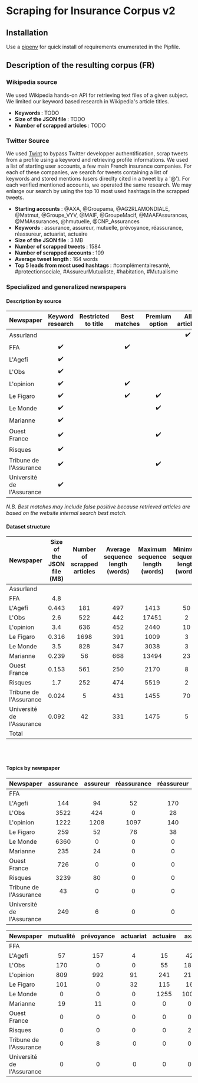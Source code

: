# Scraping for Insurance Corpus v2

## Installation 
Use a [pipenv](https://pipenv.pypa.io/en/latest/) for quick install of requirements enumerated in the Pipfile.

## Description of the resulting corpus (FR)

### Wikipedia source
We used Wikipedia hands-on API for retrieving text files of a given subject. We limited our keyword based research in Wikipedia's article titles.

<ul>
<li> <b> Keywords </b> : TODO
<li> <b> Size of the JSON file </b> : TODO
<li> <b> Number of scrapped articles </b> : TODO
</ul>

### Twitter Source 
 We used [Twint](https://github.com/twintproject/twint) to bypass Twitter developper authentification, scrap tweets from a profile using a keyword and retrieving profile informations. We used a list of starting user accounts, a few main French insurance companies. For each of these companies, we search for tweets containing a list of keywords and stored mentions (users direclty cited in a tweet by a '@'). For each verified mentioned accounts, we operated the same research. We may enlarge our search by using the top 10 most used hashtags in the scrapped tweets. 

<ul>
<li> <b> Starting accounts</b> : @AXA, @Groupama, @AG2RLAMONDIALE, @Matmut, @Groupe_VYV, @MAIF, @GroupeMacif, @MAAFAssurances, @MMAssurances, @hmutuelle, @CNP_Assurances
<li> <b> Keywords </b> : assurance, assureur, mutuelle, prévoyance, réassurance, réassureur, actuariat, actuaire
<li> <b> Size of the JSON file </b> : 3 MB
<li> <b> Number of scrapped tweets </b> : 1584
<li> <b> Number of scrapped accounts </b> : 109
<li> <b> Average tweet length </b> : 164 words
<li> <b> Top 5 leads from most used hashtags </b> : #complémentairesanté, #protectionsociale, #AssureurMutualiste, #habitation, #Mutualisme
</ul>

### Specialized and generalized newspapers
#### <b> Description by source </b>
| Newspaper                 | Keyword research | Restricted to title | Best matches | Premium option | All articles |
|---------------------------|:----------------:|:-------------------:|:------------:|:--------------:|:-----:|
| Assurland                 |                  |                     |              |                | :heavy_check_mark: |
| FFA                       |:heavy_check_mark:|                     |:heavy_check_mark:|                | |
| L'Agefi                   |:heavy_check_mark:|                     |              |                | |
| L'Obs                     |:heavy_check_mark:|                     |              |                | |
| L'opinion                 |:heavy_check_mark:|                     |:heavy_check_mark:|                | |
| Le Figaro                 |:heavy_check_mark:|                     |:heavy_check_mark:|:heavy_check_mark:| | 
| Le Monde                  |:heavy_check_mark:|                     |              |:heavy_check_mark:| |
| Marianne                  |:heavy_check_mark:|                     |              |                | |
| Ouest France              |:heavy_check_mark:|                     |              |:heavy_check_mark:| | 
| Risques                   |:heavy_check_mark:|                     |              |                | |
| Tribune de l'Assurance    |:heavy_check_mark:|                     |              |:heavy_check_mark:| | 
| Université de l'Assurance |:heavy_check_mark:|                     |              |                | |

*N.B. Best matches may include false positive because retrieved articles are based on the website internal search best match.*

#### <b>Dataset structure</b>

| Newspaper                 | Size of the JSON file (MB)| Number of scrapped articles | Average sequence length (words)| Maximum sequence length (words)| Minimum sequence length (words)| 
|---------------------------|:-------------------------:|:---------------------------:|:-----------------------:|:-----------------------:|:-----------------------:|
| Assurland                 |                           |                             |                         |                         |                         |
| FFA                       | 4.8                       |                             |                         |                         |                         |
| L'Agefi                   | 0.443                     | 181                         | 497                     | 1413                    | 50                      |
| L'Obs                     | 2.6                       | 522                         | 442                     | 17451                   | 2                       |
| L'opinion                 | 3.4                       | 636                         | 452                     | 2440                    | 10                      |
| Le Figaro                 | 0.316                     | 1698                        | 391                     | 1009                    | 3                       |
| Le Monde                  | 3.5                       | 828                         | 347                     | 3038                    | 3                       |
| Marianne                  | 0.239                     | 56                          | 668                     | 13494                   | 23                      |
| Ouest France              | 0.153                     | 561                         | 250                     | 2170                    | 8                       |
| Risques                   | 1.7                       | 252                         | 474                     | 5519                    | 2                       |
| Tribune de l'Assurance    | 0.024                     | 5                           | 431                     | 1455                    | 70                      |
| Université de l'Assurance | 0.092                     | 42                          | 331                     | 1475                    | 5                       |
| Total | | | | | |

<br>
</br>

#### <b>Topics by newspaper</b>


| Newspaper                 | assurance | assureur | réassurance | réassureur | mutuelle |
|---------------------------|:---------:|:--------:|:-----------:|:----------:|:--------:|
| FFA                       |           |          |             |            |          |
| L'Agefi                   | 144       | 94       | 52          | 170        | 99       |
| L'Obs                     | 3522      | 424      | 0           | 28         | 1193     |
| L'opinion                 | 1222      | 1208     | 1097        | 140        | 1253     |
| Le Figaro                 | 259       | 52       | 76          | 38         | 58       |
| Le Monde                  | 6360      | 0        | 0           | 0          | 778      |
| Marianne                  | 235       | 24       | 0           | 0          | 66       |
| Ouest France              | 726       | 0        | 0           | 0          | 0        |
| Risques                   | 3239      | 80       | 0           | 0          | 7        |
| Tribune de l'Assurance    | 43        | 0        | 0           | 0          | 0        |
| Université de l'Assurance | 249       | 6        | 0           | 0          | 0        |

| Newspaper                 | mutualité | prévoyance | actuariat | actuaire | axa |
|---------------------------|:---------:|:----------:|:---------:|:--------:|:---:|
| FFA                       |           |            |           |          |     |
| L'Agefi                   | 57        | 157        | 4         | 15       | 42  |
| L'Obs                     | 170       | 0          | 0         | 55       | 181 |
| L'opinion                 | 809       | 992        | 91        | 241      | 211 |
| Le Figaro                 | 101       | 0          | 32        | 115      | 16  |
| Le Monde                  | 0         | 0          | 0         | 1255     | 1006|
| Marianne                  | 19        | 11         | 0         | 0        | 0   |
| Ouest France              | 0         | 0          | 0         | 0        | 0   |
| Risques                   | 0         | 0          | 0         | 0        | 2   |
| Tribune de l'Assurance    | 0         | 8          | 0         | 0        | 0   |
| Université de l'Assurance | 0         | 0          | 0         | 0        | 0   |
